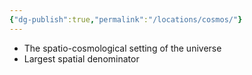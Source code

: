 ```yaml
---
{"dg-publish":true,"permalink":"/locations/cosmos/"}
---
```



- The spatio-cosmological setting of the universe
- Largest spatial denominator